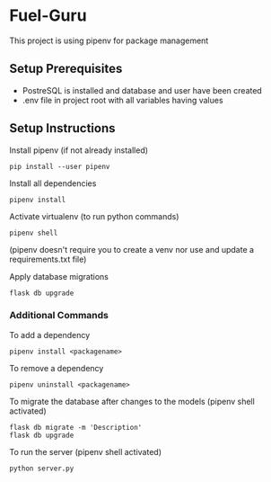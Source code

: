 # Fuel-Guru

This project is using pipenv for package management

## Setup Prerequisites

- PostreSQL is installed and database and user have been created
- .env file in project root with all variables having values

## Setup Instructions

Install pipenv (if not already installed)

```shell
pip install --user pipenv
```

Install all dependencies

```shell
pipenv install
```

Activate virtualenv (to run python commands)

```shell
pipenv shell
```

(pipenv doesn't require you to create a venv nor use and update a requirements.txt file)

Apply database migrations

```shell
flask db upgrade
```

### Additional Commands

To add a dependency

```shell
pipenv install <packagename>
```

To remove a dependency

```shell
pipenv uninstall <packagename>
```

To migrate the database after changes to the models (pipenv shell activated)

```shell
flask db migrate -m 'Description'
flask db upgrade
```

To run the server (pipenv shell activated)

```shell
python server.py
```